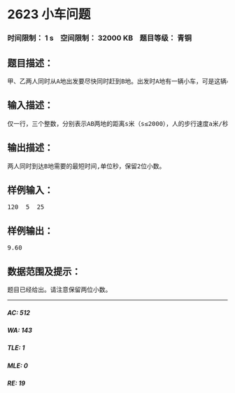 # 2623 小车问题   
### 时间限制： 1 s&nbsp;&nbsp;&nbsp;&nbsp;空间限制： 32000 KB&nbsp;&nbsp;&nbsp;&nbsp;题目等级： 青铜  
## 题目描述：  

<pre>
甲、乙两人同时从A地出发要尽快同时赶到B地。出发时A地有一辆小车，可是这辆小车除了驾驶员外只能带一人。已知甲、乙两人的步行速度一样，且小于车的速度。问：怎样利用小车才能使两人尽快同时到达。
</pre>
  
  
## 输入描述：  

<pre>
仅一行，三个整数，分别表示AB两地的距离s米（s≤2000），人的步行速度a米/秒，车的速度b米/秒，2000>b>a。
</pre>
  
  
## 输出描述：  

<pre>
两人同时到达B地需要的最短时间,单位秒，保留2位小数。
</pre>
  
  
## 样例输入：  

<pre>
120  5  25
</pre>
  
  
## 样例输出：  

<pre>
9.60
</pre>
  
  
## 数据范围及提示：  

<pre>
题目已经给出。请注意保留两位小数。
</pre>
  
  
***  

##### AC: 512  
##### WA: 143  
##### TLE: 1  
##### MLE: 0  
##### RE: 19  
